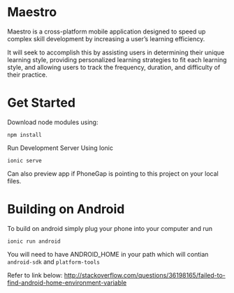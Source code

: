 # Maestro


Maestro is a cross-platform mobile application designed to speed up
complex skill development by increasing a user’s learning efficiency.

It will seek to accomplish this by assisting users in determining their
unique learning style, providing personalized learning strategies to fit
each learning style, and allowing users to track the frequency, duration,
and difficulty of their practice.

# Get Started

Download node modules using:

    npm install

Run Development Server Using Ionic

    ionic serve

Can also preview app if PhoneGap is pointing to this project on your
local files.

# Building on Android

To build on android simply plug your phone into your computer and run
    
    ionic run android
    
You will need to have ANDROID_HOME in your path which will contian `android-sdk` and `platform-tools`

Refer to link below:
http://stackoverflow.com/questions/36198165/failed-to-find-android-home-environment-variable
